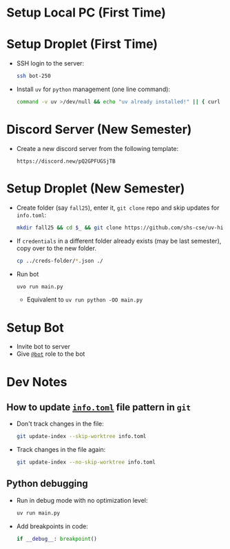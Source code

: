 # Setup Local PC (First Time)



# Setup Droplet (First Time)
- SSH login to the server:
    ```sh
    ssh bot-250
    ```
- Install `uv` for `python` management (one line command):
    ```sh
    command -v uv >/dev/null && echo "uv already installed!" || { curl -LsSf https://astral.sh/uv/install.sh | sh && grep -q "alias uvo=" ~/.bashrc || echo "alias uvo='PYTHONOPTIMIZE=2 uv'" >> ~/.bashrc; source ~/.bashrc; }
    ```
    <!-- or
    ```sh
    command -v uv >/dev/null && echo "uv already installed!" || { curl -LsSf https://astral.sh/uv/install.sh | sh && source ~/.bashrc; }
    ```-->
    <!-- or
    ```sh
    command -v uv >/dev/null || { curl -LsSf https://astral.sh/uv/install.sh | sh && source ~/.bashrc; }
    ``` -->

# Discord Server (New Semester)
- Create a new discord server from the following template:
    ```
    https://discord.new/pQ2GPFUGSjTB
    ```

# Setup Droplet (New Semester)
- Create folder (say `fall25`), enter it, `git clone` repo and skip updates for `info.toml`:
    ```sh
    mkdir fall25 && cd $_ && git clone https://github.com/shs-cse/uv-hikari-bot.git . && git update-index --skip-worktree info.toml
    ```
- If `credentials` in a different folder already exists (may be last semester), copy over to the new folder.
    ```sh
    cp ../creds-folder/*.json ./
    ```
- Run bot
    ```sh
    uvo run main.py
    ```
    - Equivalent to `uv run python -OO main.py`

# Setup Bot
- Invite bot to server
- Give [`@bot`](.) role to the bot

# Dev Notes
## How to update [`info.toml`](./info.toml) file pattern in `git`
- Don't track changes in the file:
    ```bash
    git update-index --skip-worktree info.toml
    ```
- Track changes in the file again:
    ```bash
    git update-index --no-skip-worktree info.toml
    ```
## Python debugging
- Run in debug mode with no optimization level:
    ```sh
    uv run main.py
    ```
- Add breakpoints in code:
    ```py
    if __debug__: breakpoint()
    ```